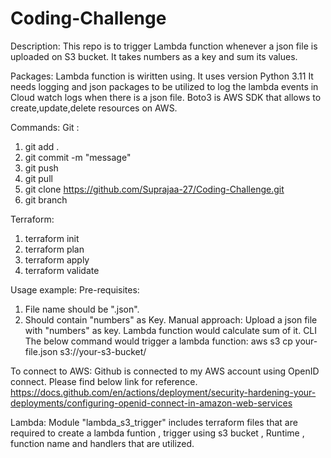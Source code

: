 # Coding-Challenge
Description:
This repo is to trigger Lambda function whenever a json file is uploaded on S3 bucket.
It takes numbers as a key and sum its values.

Packages:
Lambda function is wiritten using. It uses version Python 3.11
It needs logging and json packages to be utilized to log the lambda events in Cloud watch logs when there is a json file.
Boto3 is  AWS SDK that allows to create,update,delete resources on AWS. 

Commands:
Git :
1. git add .
2. git commit -m "message"
3. git push
4. git pull
5. git clone https://github.com/Suprajaa-27/Coding-Challenge.git
6. git branch <branch name>

Terraform:
1. terraform init
2. terraform plan
3. terraform apply
3. terraform validate

Usage example:
Pre-requisites:
1. File name should be "<filename>.json".
2. Should contain "numbers" as Key.
Manual approach:
Upload a json file with "numbers" as key. Lambda function would calculate sum of it.
CLI
The below command would trigger a lambda function:
aws s3 cp your-file.json s3://your-s3-bucket/

To connect to AWS:
Github is connected to my AWS account using OpenID connect. Please find below link for reference.
https://docs.github.com/en/actions/deployment/security-hardening-your-deployments/configuring-openid-connect-in-amazon-web-services

Lambda:
Module "lambda_s3_trigger" includes terraform files that are required to create a lambda funtion , trigger using s3 bucket , Runtime , function name and handlers that are utilized.











